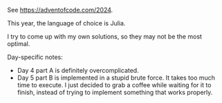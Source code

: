 See <https://adventofcode.com/2024>.

This year, the language of choice is Julia.

I try to come up with my own solutions, so they may not be the most optimal.

Day-specific notes:
- Day 4 part A is definitely overcomplicated.
- Day 5 part B is implemented in a stupid brute force. It takes too much time to execute.
    I just decided to grab a coffee while waiting for it to finish, instead of trying
    to implement something that works properly.
